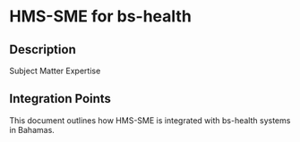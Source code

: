 # HMS-SME for bs-health

## Description

Subject Matter Expertise

## Integration Points

This document outlines how HMS-SME is integrated with bs-health systems in Bahamas.
